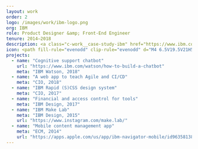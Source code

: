 ```yaml
---
layout: work
order: 2
logo: /images/work/ibm-logo.png
org: IBM
role: Product Designer &amp; Front-End Engineer
tenure: 2014–2018
description: <a class="c-work__case-study-ibm" href="https://www.ibm.com/">IBM</a> made a strong <a class="c-work__case-study-ibm" href="https://www.ibm.com/design/">investment in design</a> at the end of 2013 to rebuild the company’s products and services across the business. I joined during the first year of this transformation, and partnered with various organizations to define product strategy, research user needs, design enterprise software, and collaborate with engineers while continuously delivering outcomes for the business.
icon: <path fill-rule="evenodd" clip-rule="evenodd" d="M4 6.5V19.5V21H5.5H18.5H20V19.5V15H18.5V19.5H5.5V6.5H10V5H5.5H4V6.5ZM18.5 5H14V6.5H17.4394L9.46973 14.4697L10.5304 15.5303L18.5 7.56072V11H20V6.5V5H18.5Z" fill="black" fill-opacity="0.5"/>
projects:
  - name: "Cognitive support chatbot"
    url: "https://www.ibm.com/watson/how-to-build-a-chatbot"
    meta: "IBM Watson, 2018"
  - name: "A web app to teach Agile and CI/CD"
    meta: "CIO, 2018"
  - name: "IBM Rapid (S)CSS design system"
    meta: "CIO, 2017"
  - name: "Financial and access control for tools"
    meta: "IBM Design, 2017"
  - name: "IBM Make Lab"
    meta: "IBM Design, 2015"
    url: "https://www.instagram.com/make.lab/"
  - name: "Mobile content management app"
    meta: "ECM, 2014"
    url: "https://apps.apple.com/us/app/ibm-navigator-mobile/id963581388"
---
```

